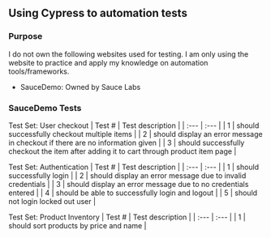 ## Using Cypress to automation tests

### Purpose
I do not own the following websites used for testing. I am only using the website to practice and apply my knowledge on automation tools/frameworks.
- SauceDemo: Owned by Sauce Labs

### SauceDemo Tests
Test Set: User checkout
| Test #      | Test description                                                                        |
| :---        | :---                                                                                    |
| 1           | should successfully checkout multiple items                                             |
| 2           | should display an error message in checkout if there are no information given           |
| 3           | should successfully checkout the item after adding it to cart through product item page |

Test Set: Authentication
| Test #      | Test description                                                         |
| :---        | :---                                                                     |
| 1           | should successfully login                                                |
| 2           | should display an error message due to invalid credentials               |
| 3           | should display an error message due to no credentials entered            |
| 4           | should be able to successfully login and logout                          |
| 5           | should not login locked out user                                         |

Test Set: Product Inventory
| Test #      | Test description                                                         |
| :---        | :---                                                                     |
| 1           | should sort products by price and name                                   |
